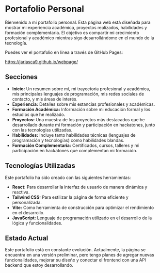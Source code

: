 # Portafolio Personal

Bienvenido a mi portafolio personal. Esta página web está diseñada para mostrar mi experiencia académica, proyectos realizados, habilidades y formación complementaria. El objetivo es compartir mi crecimiento profesional y académico mientras sigo desarrollándome en el mundo de la tecnología.

Puedes ver el portafolio en línea a través de GitHub Pages:

https://jariasca9.github.io/webpage/

## Secciones

* **Inicio:** Un resumen sobre mí, mi trayectoria profesional y académica, mis principales lenguajes de programación, mis redes sociales de contacto, y mis áreas de interés.
* **Experiencia:** Detalles sobre mis estancias profesionales y académicas.
* **Formación Académica:** Información sobre mi educación formal y los estudios que he realizado.
* **Proyectos:** Una muestra de los proyectos más destacados que he desarrollado durante mi formación y participación en hackatones, junto con las tecnologías utilizadas.
* **Habilidades:** Incluye tanto habilidades técnicas (lenguajes de programación y tecnologías) como habilidades blandas.
* **Formación Complementaria:** Certificados, cursos, talleres y mi participación en hackatones que complementan mi formación.

## Tecnologías Utilizadas
Este portafolio ha sido creado con las siguientes herramientas:

* **React:** Para desarrollar la interfaz de usuario de manera dinámica y reactiva.
* **Tailwind CSS:** Para estilizar la página de forma eficiente y personalizada.
* **Vite:** Como herramienta de construcción para optimizar el rendimiento en el desarrollo.
* **JavaScript:** Lenguaje de programación utilizado en el desarrollo de la lógica y funcionalidades.

## Estado Actual
Este portafolio está en constante evolución. Actualmente, la página se encuentra en una versión preliminar, pero tengo planes de agregar nuevas funcionalidades, mejorar su diseño y conectar el frontend con una API backend que estoy desarrollando.
